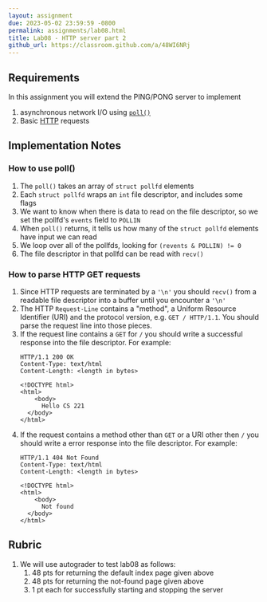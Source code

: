 ```yaml
---
layout: assignment
due: 2023-05-02 23:59:59 -0800
permalink: assignments/lab08.html
title: Lab08 - HTTP server part 2
github_url: https://classroom.github.com/a/48WI6NRj
---
```


## Requirements

In this assignment you will extend the PING/PONG server to implement
1. asynchronous network I/O using [`poll()`](https://linux.die.net/man/2/poll)
2. Basic [HTTP](https://datatracker.ietf.org/doc/html/rfc2616) requests

## Implementation Notes

### How to use poll()
1. The `poll()` takes an array of `struct pollfd` elements
1. Each `struct pollfd` wraps an `int` file descriptor, and includes some flags
1. We want to know when there is data to read on the file descriptor, so we set the pollfd's `events` field to `POLLIN`
1. When `poll()` returns, it tells us how many of the `struct pollfd` elements have input we can read
1. We loop over all of the pollfds, looking for `(revents & POLLIN) != 0`
1. The file descriptor in that pollfd can be read with `recv()`


### How to parse HTTP GET requests
1. Since HTTP requests are terminated by a `'\n'` you should `recv()` from a readable file descriptor into a buffer until you encounter a `'\n'`
1. The HTTP `Request-Line` contains a "method", a Uniform Resource Identifier (URI) and the protocol version, e.g. `GET / HTTP/1.1`. You should parse the request line into those pieces. 
1. If the request line contains a `GET` for `/` you should write a successful response into the file descriptor. For example: 
    ```
    HTTP/1.1 200 OK
    Content-Type: text/html
    Content-Length: <length in bytes>

    <!DOCTYPE html>
    <html>
        <body>
          Hello CS 221
      </body>
    </html>
    ```
1. If the request contains a method other than `GET` or a URI other then `/` you should write a error response into the file descriptor. For example:
    ```
    HTTP/1.1 404 Not Found
    Content-Type: text/html
    Content-Length: <length in bytes>

    <!DOCTYPE html>
    <html>
        <body>
          Not found
      </body>
    </html>
    ```



## Rubric

1. We will use autograder to test lab08 as follows:
    1. 48 pts for returning the default index page given above
    1. 48 pts for returning the not-found page given above
    1. 1 pt each for successfully starting and stopping the server